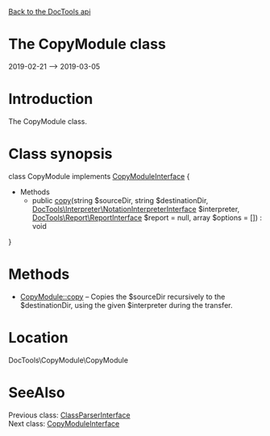 [Back to the DocTools api](https://github.com/lingtalfi/DocTools/blob/master/doc/api/DocTools.md)



The CopyModule class
================
2019-02-21 --> 2019-03-05






Introduction
============

The CopyModule class.



Class synopsis
==============


class <span class="pl-k">CopyModule</span> implements [CopyModuleInterface](https://github.com/lingtalfi/DocTools/blob/master/doc/api/DocTools/CopyModule/CopyModuleInterface.md) {

- Methods
    - public [copy](https://github.com/lingtalfi/DocTools/blob/master/doc/api/DocTools/CopyModule/CopyModule/copy.md)(string $sourceDir, string $destinationDir, [DocTools\Interpreter\NotationInterpreterInterface](https://github.com/lingtalfi/DocTools/blob/master/doc/api/DocTools/Interpreter/NotationInterpreterInterface.md) $interpreter, [DocTools\Report\ReportInterface](https://github.com/lingtalfi/DocTools/blob/master/doc/api/DocTools/Report/ReportInterface.md) $report = null, array $options = []) : void

}






Methods
==============

- [CopyModule::copy](https://github.com/lingtalfi/DocTools/blob/master/doc/api/DocTools/CopyModule/CopyModule/copy.md) &ndash; Copies the $sourceDir recursively to the $destinationDir, using the given $interpreter during the transfer.





Location
=============
DocTools\CopyModule\CopyModule


SeeAlso
==============
Previous class: [ClassParserInterface](https://github.com/lingtalfi/DocTools/blob/master/doc/api/DocTools/ClassParser/ClassParserInterface.md)<br>Next class: [CopyModuleInterface](https://github.com/lingtalfi/DocTools/blob/master/doc/api/DocTools/CopyModule/CopyModuleInterface.md)<br>
